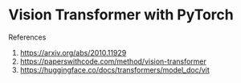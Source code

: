 # Vision Transformer with PyTorch

References

1. https://arxiv.org/abs/2010.11929
2. https://paperswithcode.com/method/vision-transformer
3. https://huggingface.co/docs/transformers/model_doc/vit
